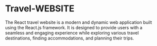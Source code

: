 # Travel-WEBSITE
The React travel website is a modern and dynamic web application built using the React.js framework. It is designed to provide users with a seamless and engaging experience while exploring various travel destinations, finding accommodations, and planning their trips.
